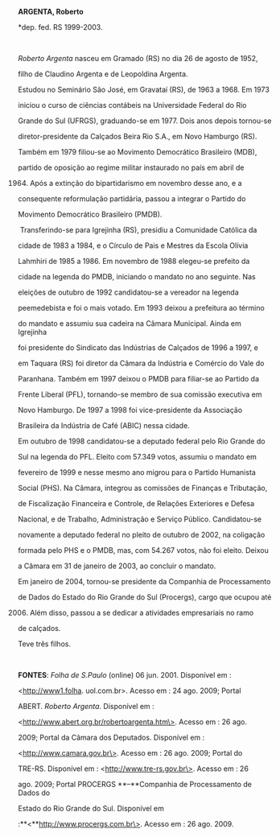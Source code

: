 **ARGENTA, Roberto**



\*dep. fed. RS 1999-2003.



 



*Roberto Argenta* nasceu em Gramado (RS) no dia 26 de agosto de 1952,

filho de Claudino Argenta e de Leopoldina Argenta.



Estudou no Seminário São José, em Gravataí (RS), de 1963 a 1968. Em 1973

iniciou o curso de ciências contábeis na Universidade Federal do Rio

Grande do Sul (UFRGS), graduando-se em 1977. Dois anos depois tornou-se

diretor-presidente da Calçados Beira Rio S.A., em Novo Hamburgo (RS).

Também em 1979 filiou-se ao Movimento Democrático Brasileiro (MDB),

partido de oposição ao regime militar instaurado no país em abril de

1964. Após a extinção do bipartidarismo em novembro desse ano, e a

consequente reformulação partidária, passou a integrar o Partido do

Movimento Democrático Brasileiro (PMDB).



 Transferindo-se para Igrejinha (RS), presidiu a Comunidade Católica da

cidade de 1983 a 1984, e o Círculo de Pais e Mestres da Escola Olívia

Lahmhiri de 1985 a 1986. Em novembro de 1988 elegeu-se prefeito da

cidade na legenda do PMDB, iniciando o mandato no ano seguinte. Nas

eleições de outubro de 1992 candidatou-se a vereador na legenda

peemedebista e foi o mais votado. Em 1993 deixou a prefeitura ao término

do mandato e assumiu sua cadeira na Câmara Municipal. Ainda em Igrejinha

foi presidente do Sindicato das Indústrias de Calçados de 1996 a 1997, e

em Taquara (RS) foi diretor da Câmara da Indústria e Comércio do Vale do

Paranhana. Também em 1997 deixou o PMDB para filiar-se ao Partido da

Frente Liberal (PFL), tornando-se membro de sua comissão executiva em

Novo Hamburgo. De 1997 a 1998 foi vice-presidente da Associação

Brasileira da Indústria de Café (ABIC) nessa cidade.



Em outubro de 1998 candidatou-se a deputado federal pelo Rio Grande do

Sul na legenda do PFL. Eleito com 57.349 votos, assumiu o mandato em

fevereiro de 1999 e nesse mesmo ano migrou para o Partido Humanista

Social (PHS). Na Câmara, integrou as comissões de Finanças e Tributação,

de Fiscalização Financeira e Controle, de Relações Exteriores e Defesa

Nacional, e de Trabalho, Administração e Serviço Público. Candidatou-se

novamente a deputado federal no pleito de outubro de 2002, na coligação

formada pelo PHS e o PMDB, mas, com 54.267 votos, não foi eleito. Deixou

a Câmara em 31 de janeiro de 2003, ao concluir o mandato.



Em janeiro de 2004, tornou-se presidente da Companhia de Processamento

de Dados do Estado do Rio Grande do Sul (Procergs), cargo que ocupou até

2006. Além disso, passou a se dedicar a atividades empresariais no ramo

de calçados.



Teve três filhos.



 



**FONTES**: *Folha de S.Paulo* (online) 06 jun. 2001. Disponível em :

\<http://www1.folha. uol.com.br\>. Acesso em : 24 ago. 2009; Portal

ABERT. *Roberto* *Argenta*. Disponível em :

\<http://www.abert.org.br/robertoargenta.htm\>. Acesso em : 26 ago.

2009; Portal da Câmara dos Deputados. Disponível em :

\<http://www.camara.gov.br\>. Acesso em : 26 ago. 2009; Portal do

TRE-RS. Disponível em : \<http://www.tre-rs.gov.br\>. Acesso em : 26

ago. 2009; Portal PROCERGS **–**Companhia de Processamento de Dados do

Estado do Rio Grande do Sul. Disponível em

:**\<**http://www.procergs.com.br\>. Acesso em : 26 ago. 2009.

